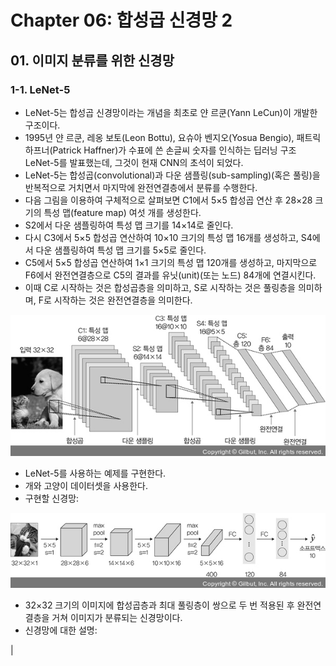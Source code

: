 # Chapter 06: 합성곱 신경망 2
## 01. 이미지 분류를 위한 신경망
### 1-1. LeNet-5
- LeNet-5는 합성곱 신경망이라는 개념을 최초로 얀 르쿤(Yann LeCun)이 개발한 구조이다.
- 1995년 얀 르쿤, 레옹 보토(Leon Bottu), 요슈아 벤지오(Yosua Bengio), 패트릭 하프너(Patrick Haffner)가 수표에 쓴 손글씨 숫자를 인식하는 딥러닝 구조 LeNet-5를 발표했는데, 그것이 현재 CNN의 초석이 되었다.
- LeNet-5는 합성곱(convolutional)과 다운 샘플링(sub-sampling)(혹은 풀링)을 반복적으로 거치면서 마지막에 완전연결층에서 분류를 수행한다.
- 다음 그림을 이용하여 구체적으로 살펴보면 C1에서 5×5 합성곱 연산 후 28×28 크기의 특성 맵(feature map) 여섯 개를 생성한다.
- S2에서 다운 샘플링하여 특성 맵 크기를 14×14로 줄인다.
- 다시 C3에서 5×5 합성곱 연산하여 10×10 크기의 특성 맵 16개를 생성하고, S4에서 다운 샘플링하여 특성 맵 크기를 5×5로 줄인다.
- C5에서 5×5 합성곱 연산하여 1×1 크기의 특성 맵 120개를 생성하고, 마지막으로 F6에서 완전연결층으로 C5의 결과를 유닛(unit)(또는 노드) 84개에 연결시킨다.
- 이때 C로 시작하는 것은 합성곱층을 의미하고, S로 시작하는 것은 풀링층을 의미하며, F로 시작하는 것은 완전연결층을 의미한다.

![](./assets/Ch06/Deeplearning01.jpg)

- LeNet-5를 사용하는 예제를 구현한다.
- 개와 고양이 데이터셋을 사용한다.
- 구현할 신경망:

![](./assets/Ch06/Deeplearning02.jpg)

- 32×32 크기의 이미지에 합성곱층과 최대 풀링층이 쌍으로 두 번 적용된 후 완전연결층을 거쳐 이미지가 분류되는 신경망이다.
- 신경망에 대한 설명:

|